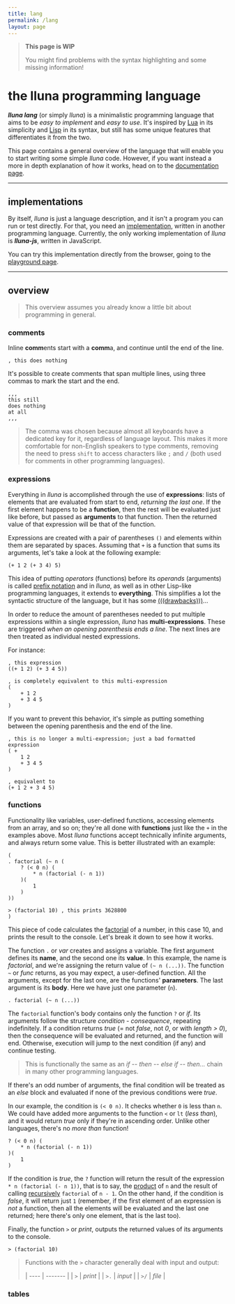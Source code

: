 ```yaml
---
title: lang
permalink: /lang
layout: page
---
```


> **This page is WIP**
>
> You might find problems with the syntax highlighting and some missing information!

# the lluna programming language

**_lluna lang_** (or simply _lluna_) is a minimalistic programming language that aims to be _easy to implement_ and _easy to use_. It's inspired by [Lua](<https://en.wikipedia.org/wiki/Lua_(programming_language)>) in its simplicity and [Lisp](<https://en.wikipedia.org/wiki/Lisp_(programming_language)>) in its syntax, but still has some unique features that differentiates it from the two.

This page contains a general overview of the language that will enable you to start writing some simple _lluna_ code. However, if you want instead a more in depth explanation of how it works, head on to the [documentation page](docs).

---

## implementations

By itself, _lluna_ is just a language description, and it isn't a program you can run or test directly. For that, you need an [implementation](https://en.wikipedia.org/wiki/Programming_language_implementation), written in another programming language. Currently, the only working implementation of _lluna_ is **_lluna-js_**, written in JavaScript.

You can try this implementation directly from the browser, going to the [playground page](play).

---

## overview

> This overview assumes you already know a little bit about programming in general.

### comments

Inline **comm**ents start with a **comm**a, and continue until the end of the line.

```
, this does nothing
```

It's possible to create comments that span multiple lines, using three commas to mark the start and the end.

```
,,,
this still
does nothing
at all
,,,
```

> The comma was chosen because almost all keyboards have a dedicated key for it, regardless of language layout. This makes it more comfortable for non-English speakers to type comments, removing the need to press `shift` to access characters like `;` and `/` (both used for comments in other programming languages).

### expressions

Everything in _lluna_ is accomplished through the use of **expressions**: lists of elements that are evaluated from start to end, _returning the last one_. If the first element happens to be a **function**, then the rest will be evaluated just like before, but passed as **arguments** to that function. Then the returned value of that expression will be that of the function.

Expressions are created with a pair of parentheses `()` and elements within them are separated by spaces. Assuming that `+` is a function that sums its arguments, let's take a look at the following example:

```
(+ 1 2 (+ 3 4) 5)
```

This idea of putting _operators_ (functions) before its _operands_ (arguments) is called [prefix notation](https://en.wikipedia.org/wiki/Polish_notation) and in _lluna_, as well as in other Lisp-like programming languages, it extends to **everything**. This simplifies a lot the syntactic structure of the language, but it has some [(((drawbacks)))](https://xkcd.com/297/)...

In order to reduce the amount of parentheses needed to put multiple expressions within a single expression, _lluna_ has **multi-expressions**. These are triggered _when an opening parenthesis ends a line_. The next lines are then treated as individual nested expressions.

For instance:

```
, this expression
((+ 1 2) (+ 3 4 5))

, is completely equivalent to this multi-expression
(
    + 1 2
    + 3 4 5
)
```

If you want to prevent this behavior, it's simple as putting something between the opening parenthesis and the end of the line.

```
, this is no longer a multi-expression; just a bad formatted expression
( +
    1 2
    + 3 4 5
)

, equivalent to
(+ 1 2 + 3 4 5)
```

### functions

Functionality like variables, user-defined functions, accessing elements from an array, and so on; they're all done with **functions** just like the `+` in the examples above. Most _lluna_ functions accept technically infinite arguments, and always return some value. This is better illustrated with an example:

```
(
. factorial (~ n (
    ? (< 0 n) (
        * n (factorial (- n 1))
    )(
        1
    )
))

> (factorial 10) , this prints 3628800
)
```

This piece of code calculates the [factorial](https://en.wikipedia.org/wiki/Factorial) of a number, in this case 10, and prints the result to the console. Let's break it down to see how it works.

The function `.` or _var_ creates and assigns a variable. The first argument defines its **name**, and the second one its **value**. In this example, the name is _factorial_, and we're assigning the return value of `(~ n (...))`. The function `~` or _func_ returns, as you may expect, a user-defined function. All the arguments, except for the last one, are the functions' **parameters**. The last argument is its **body**. Here we have just one parameter (`n`).

```
. factorial (~ n (...))
```

The `factorial` function's body contains only the function `?` or _if_. Its arguments follow the structure _condition_ - _consequence_, repeating indefinitely. If a condition returns _true_ (= not _false_, not _0_, or with _length > 0_), then the consequence will be evaluated and returned, and the function will end. Otherwise, execution will jump to the next condition (if any) and continue testing.

> This is functionally the same as an _if -- then -- else if -- then..._ chain in many other programming languages.

If there's an odd number of arguments, the final condition will be treated as an _else_ block and evaluated if none of the previous conditions were _true_.

In our example, the condition is `(< 0 n)`. It checks whether `0` is less than `n`. We could have added more arguments to the function `<` or `lt` (_less than_), and it would return _true_ only if they're in ascending order. Unlike other languages, there's no _more than_ function!

```
? (< 0 n) (
    * n (factorial (- n 1))
)(
    1
)
```

If the condition is _true_, the `?` function will return the result of the expression `* n (factorial (- n 1))`, that is to say, the [product](<https://en.wikipedia.org/wiki/Product_(mathematics)>) of `n` and the result of calling [recursively](https://en.wikipedia.org/wiki/Recursion) `factorial` of `n - 1`. On the other hand, if the condition is _false_, it will return just `1` (remember, if the first element of an expression is _not_ a function, then all the elements will be evaluated and the last one returned; here there's only one element, that is the last too).

Finally, the function `>` or _print_, outputs the returned values of its arguments to the console.

```
> (factorial 10)
```

> Functions with the `>` character generally deal with input and output:
>
> | ---- | ------- |
> | `>` | _print_ |
> | `>.` | _input_ |
> | `>/` | _file_ |

### tables

